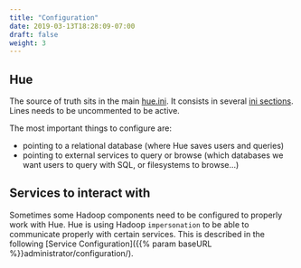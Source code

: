 ```yaml
---
title: "Configuration"
date: 2019-03-13T18:28:09-07:00
draft: false
weight: 3
---
```


## Hue

The source of truth sits in the main [hue.ini](https://github.com/cloudera/hue/blob/master/desktop/conf.dist/hue.ini).
It consists in several [ini sections](https://en.wikipedia.org/wiki/INI_file#Sections). Lines needs to be uncommented to be active.

The most important things to configure are:

* pointing to a relational database (where Hue saves users and queries)
* pointing to external services to query or browse (which databases we want users to query with SQL, or filesystems to browse...)

## Services to interact with

Sometimes some Hadoop components need to be configured to properly work with Hue. Hue is using Hadoop `impersonation` to be able to communicate properly with certain services. This is described in the following [Service Configuration]({{% param baseURL %}}administrator/configuration/).
